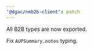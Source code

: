 ```yaml
---
'@dgac/nmb2b-client': patch
---
```


All B2B types are now exported.

Fix `AUPSummary.notes` typing.
